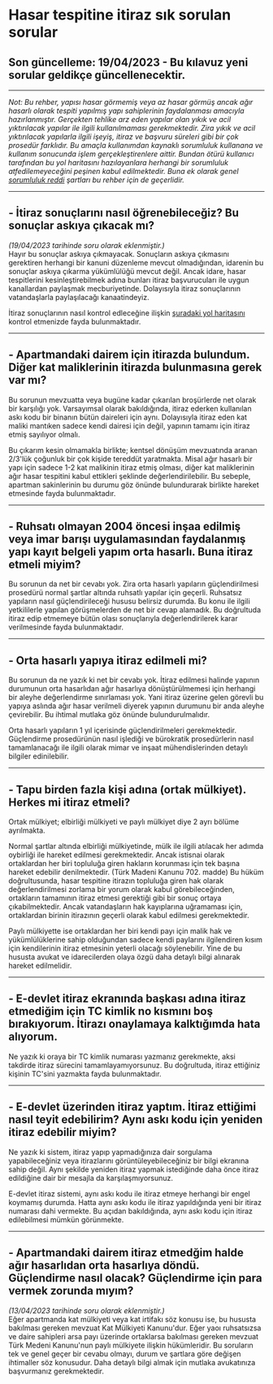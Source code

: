 # Hasar tespitine itiraz sık sorulan sorular 
## Son güncelleme: 19/04/2023 - Bu kılavuz yeni sorular geldikçe güncellenecektir.  
  
------
*Not: Bu rehber, yapısı hasar görmemiş veya az hasar görmüş ancak ağır hasarlı olarak tespiti yapılmış yapı sahiplerinin faydalanması amacıyla hazırlanmıştır. Gerçekten tehlike arz eden yapılar olan yıkık ve acil yıktırılacak yapılar ile ilgili kullanılmaması gerekmektedir. Zira yıkık ve acil yıktırılacak yapılarla ilgili işeyiş, itiraz ve başvuru süreleri gibi bir çok prosedür farklıdır. Bu amaçla kullanımdan kaynaklı sorumluluk kullanana ve kullanım sonucunda işlem gerçekleştirenlere aittir. Bundan ötürü kullanıcı tarafından bu yol haritasını hazılayanlara herhangi bir sorumluluk atfedilemeyeceğini peşinen kabul edilmektedir. Buna ek olarak genel [sorumluluk reddi](https://github.com/symbuzzer/samandag-deprem/blob/main/SORUMLULUK%20REDD%C4%B0.md) şartları bu rehber için de geçerlidir.*  
  
------
## - İtiraz sonuçlarını nasıl öğrenebileceğiz? Bu sonuçlar askıya çıkacak mı?  
*(19/04/2023 tarihinde soru olarak eklenmiştir.)*  
Hayır bu sonuçlar askıya çıkmayacak. Sonuçların askıya çıkmasını gerektiren herhangi bir kanuni düzenleme mevcut olmadığından, idarenin bu sonuçlar askıya çıkarma yükümlülüğü mevcut değil. Ancak idare, hasar tespitlerini kesinleştirebilmek adına bunları itiraz başvurucuları ile uygun kanallardan paylaşmak mecburiyetinde. Dolayısıyla itiraz sonuçlarının vatandaşlarla paylaşılacağı kanaatindeyiz.  
  
İtiraz sonuçlarının nasıl kontrol edleceğine ilişkin [şuradaki yol haritasını](https://github.com/symbuzzer/samandag-deprem/blob/main/8-%20Yol%20Haritas%C4%B1%20-%20%C4%B0tiraz%20sonu%C3%A7lar%C4%B1n%C4%B1n%20kontrol%C3%BC) kontrol etmenizde fayda bulunmaktadır.  
  
------
## - Apartmandaki dairem için itirazda bulundum. Diğer kat maliklerinin itirazda bulunmasına gerek var mı?
Bu sorunun mevzuatta veya bugüne kadar çıkarılan broşürlerde net olarak bir karşılığı yok. Varsayımsal olarak bakıldığında, itiraz ederken kullanılan askı kodu bir binanın bütün daireleri için aynı. Dolayısıyla itiraz eden kat maliki mantıken sadece kendi dairesi için değil, yapının tamamı için itiraz etmiş sayılıyor olmalı. 

Bu çıkarım kesin olmamakla birlikte; kentsel dönüşüm mevzuatında aranan 2/3'lük çoğunluk bir çok kişide tereddüt yaratmakta. Misal ağır hasarlı bir yapı için sadece 1-2 kat malikinin itiraz etmiş olması, diğer kat maliklerinin ağır hasar tespitini kabul ettikleri şeklinde değerlendirilebilir. Bu sebeple, apartman sakinlerinin bu durumu göz önünde bulundurarak birlikte hareket etmesinde fayda bulunmaktadır.
  
------
## - Ruhsatı olmayan 2004 öncesi inşaa edilmiş veya imar barışı uygulamasından faydalanmış yapı kayıt belgeli yapım orta hasarlı. Buna itiraz etmeli miyim?
Bu sorunun da net bir cevabı yok. Zira orta hasarlı yapıların güçlendirilmesi prosedürü normal şartlar altında ruhsatlı yapılar için geçerli. Ruhsatsız yapıların nasıl güçlendirileceği hususu belirsiz durumda. Bu konu ile ilgili yetkililerle yapılan görüşmelerden de net bir cevap alamadık. Bu doğrultuda itiraz edip etmemeye bütün olası sonuçlarıyla değerlendirilerek karar verilmesinde fayda bulunmaktadır.
  
------
## - Orta hasarlı yapıya itiraz edilmeli mi?
Bu sorunun da ne yazık ki net bir cevabı yok. İtiraz edilmesi halinde yapının durumunun orta hasarlıdan ağır hasarlıya dönüştürülmemesi için herhangi bir aleyhe değerlendirme sınırlaması yok. Yani itiraz üzerine gelen görevli bu yapıya aslında ağır hasar verilmeli diyerek yapının durumunu bir anda aleyhe çevirebilir. Bu ihtimal mutlaka göz önünde bulundurulmalıdır.

Orta hasarlı yapıların 1 yıl içerisinde güçlendirilmeleri gerekmektedir. Güçlendirme prosedürünün nasıl işlediği ve bürokratik prosedürlerin nasıl tamamlanacağı ile ilgili olarak mimar ve inşaat mühendislerinden detaylı bilgiler edinilebilir.
  
------
## - Tapu birden fazla kişi adına (ortak mülkiyet). Herkes mi itiraz etmeli?
Ortak mülkiyet; elbirliği mülkiyeti ve paylı mülkiyet diye 2 ayrı bölüme ayrılmakta. 

Normal şartlar altında elbirliği mülkiyetinde, mülk ile ilgili atılacak her adımda oybirliği ile hareket edilmesi gerekmektedir. Ancak istisnai olarak ortaklardan her biri topluluğa giren hakların korunması için tek başına hareket edebilir denilmektedir. (Türk Madeni Kanunu 702. madde) Bu hüküm doğrultusunda, hasar tespitine itirazın topluluğa giren hak olarak değerlendirilmesi zorlama bir yorum olarak kabul görebileceğinden, ortakların tamamının itiraz etmesi gerektiği gibi bir sonuç ortaya çıkabilmektedir. Ancak vatandaşların hak kayıplarına uğramaması için, ortaklardan birinin itirazının geçerli olarak kabul edilmesi gerekmektedir.

Paylı mülkiyette ise ortaklardan her biri kendi payı için malik hak ve yükümlülüklerine sahip olduğundan sadece kendi paylarını ilgilendiren kısım için kendilerinin itiraz etmesinin yeterli olacağı söylenebilir. Yine de bu hususta avukat ve idarecilerden olaya özgü daha detaylı bilgi alınarak hareket edilmelidir. 
  
------
## - E-devlet itiraz ekranında başkası adına itiraz etmediğim için TC kimlik no kısmını boş bırakıyorum. İtirazı onaylamaya kalktığımda hata alıyorum.
Ne yazık ki oraya bir TC kimlik numarası yazmanız gerekmekte, aksi takdirde itiraz sürecini tamamlayamıyorsunuz. Bu doğrultuda, itiraz ettiğiniz kişinin TC'sini yazmakta fayda bulunmaktadır. 
  
------
## - E-devlet üzerinden itiraz yaptım. İtiraz ettiğimi nasıl teyit edebilirim? Aynı askı kodu için yeniden itiraz edebilir miyim?
Ne yazık ki sistem, itiraz yapıp yapmadığınıza dair sorgulama yapabileceğiniz veya itirazlarını görüntüleyebileceğiniz bir bilgi ekranına sahip değil. Aynı şekilde yeniden itiraz yapmak istediğinde daha önce itiraz edildiğine dair bir mesajla da karşılaşmıyorsunuz.

E-devlet itiraz sistemi, aynı askı kodu ile itiraz etmeye herhangi bir engel koymamış durumda. Hatta aynı askı kodu ile itiraz yapıldığında yeni bir itiraz numarası dahi vermekte. Bu açıdan bakıldığında, aynı askı kodu için itiraz edilebilmesi mümkün görünmekte.
  
------
## - Apartmandaki dairem itiraz etmedğim halde ağır hasarlıdan orta hasarlıya döndü. Güçlendirme nasıl olacak? Güçlendirme için para vermek zorunda mıyım?  
*(13/04/2023 tarihinde soru olarak eklenmiştir.)*  
Eğer apartmanda kat mülkiyeti veya kat irtifakı söz konusu ise, bu hususta bakılması gereken mevzuat Kat Mülkiyeti Kanunu'dur. Eğer yaoı ruhsatsızsa ve daire sahipleri arsa payı üzerinde ortaklarsa bakılması gereken mevzuat Türk Medeni Kanunu'nun paylı mülkiyete ilişkin hükümleridir. Bu soruların tek ve genel geçer bir cevabu olmayı, durum ve şartlara göre değişen ihtimaller söz konusudur. Daha detaylı bilgi almak için mutlaka avukatınıza başvurmanız gerekmektedir.
